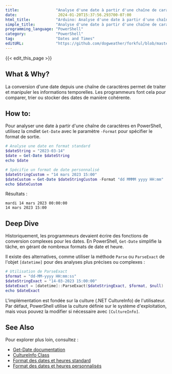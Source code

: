 ```yaml
---
title:                "Analyse d'une date à partir d'une chaîne de caractères"
date:                  2024-01-20T15:37:56.293700-07:00
html_title:           "Arduino: Analyse d'une date à partir d'une chaîne de caractères"
simple_title:         "Analyse d'une date à partir d'une chaîne de caractères"
programming_language: "PowerShell"
category:             "PowerShell"
tag:                  "Dates and Times"
editURL:              "https://github.com/dogweather/forkful/blob/master/content/fr/powershell/parsing-a-date-from-a-string.md"
---
```


{{< edit_this_page >}}

## What & Why?
La conversion d'une date depuis une chaîne de caractères permet de traiter et manipuler les informations temporelles. Les programmeurs font cela pour comparer, trier ou stocker des dates de manière cohérente.

## How to:
Pour analyser une date à partir d'une chaîne de caractères en PowerShell, utilisez la cmdlet `Get-Date` avec le paramètre `-Format` pour spécifier le format de sortie.

```PowerShell
# Analyse une date en format standard
$dateString = "2023-03-14"
$date = Get-Date $dateString
echo $date

# Spécifie un format de date personnalisé
$dateStringCustom = "14 mars 2023 15:00"
$dateCustom = Get-Date $dateStringCustom -Format "dd MMMM yyyy HH:mm"
echo $dateCustom
```

Résultats :
```
mardi 14 mars 2023 00:00:00
14 mars 2023 15:00
```

## Deep Dive
Historiquement, les programmeurs devaient écrire des fonctions de conversion complexes pour les dates. En PowerShell, `Get-Date` simplifie la tâche, en gérant de nombreux formats de date et heure.

Il existe des alternatives, comme utiliser la méthode `Parse` ou `ParseExact` de l'objet `[datetime]` pour des analyses plus précises ou complexes :

```PowerShell
# Utilisation de ParseExact
$format = "dd-MM-yyyy HH:mm:ss"
$dateStringExact = "14-03-2023 15:00:00"
$dateExact = [datetime]::ParseExact($dateStringExact, $format, $null)
echo $dateExact
```

L'implémentation est fondée sur la culture (.NET CultureInfo) de l'utilisateur. Par défaut, PowerShell utilise la culture définie sur le système d'exploitation, mais vous pouvez la modifier si nécessaire avec `[CultureInfo]`.

## See Also
Pour explorer plus loin, consultez :
- [Get-Date documentation](https://docs.microsoft.com/en-us/powershell/module/microsoft.powershell.utility/get-date?view=powershell-7.1)
- [CultureInfo Class](https://docs.microsoft.com/en-us/dotnet/api/system.globalization.cultureinfo?view=net-6.0)
- [Format des dates et heures standard](https://docs.microsoft.com/fr-fr/dotnet/standard/base-types/standard-date-and-time-format-strings)
- [Format des dates et heures personnalisés](https://docs.microsoft.com/fr-fr/dotnet/standard/base-types/custom-date-and-time-format-strings)
